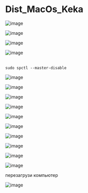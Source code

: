 # Dist_MacOs_Keka

![image](https://github.com/user-attachments/assets/552271e8-7232-4563-949b-cae0616ef0b2)

![image](https://github.com/user-attachments/assets/f6d75437-316b-4f63-a227-8aa3ff6e93ec)

![image](https://github.com/user-attachments/assets/770b178c-6752-4b8d-85b4-2010227b2fc2)

![image](https://github.com/user-attachments/assets/751120fa-bcdb-493f-827e-bc2fd9f82a60)

######       
    sudo spctl --master-disable

![image](https://github.com/user-attachments/assets/cfc6c87b-ba88-49d0-8a74-a58e6833a899)

![image](https://github.com/user-attachments/assets/381ab861-7b78-4fab-a961-59e5d75610b1)

![image](https://github.com/user-attachments/assets/1b2a3ed9-2579-4920-beee-3ec06b1347ca)

![image](https://github.com/user-attachments/assets/d5ae03c6-ade5-4be6-855c-70a146e932eb)

![image](https://github.com/user-attachments/assets/efbf0086-fdc2-49a5-b713-211a482ebeca)

![image](https://github.com/user-attachments/assets/2afdb87f-73ac-4bbd-8856-236213becd5b)

![image](https://github.com/user-attachments/assets/c55819c8-28fb-4d89-aec7-21c53b323eee)

![image](https://github.com/user-attachments/assets/40092305-d95c-4d13-968b-70544802b552)

![image](https://github.com/user-attachments/assets/6ce7db5d-d684-4b41-a54d-cb222c231adc)

![image](https://github.com/user-attachments/assets/b95f4067-e02b-4df4-a91e-4b33ce8e637e)

перезагрузи компьютер

![image](https://github.com/user-attachments/assets/f40b8a25-5baa-4386-9732-f2fb7a11ac6e)
